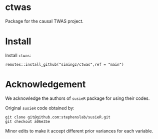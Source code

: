 # ctwas

Package for the causal TWAS project.

# Install

Install `ctwas`:

```
remotes::install_github("simingz/ctwas",ref = "main")
```

# Acknowledgement

We acknowledge the authors of `susieR` package for using their codes.

Original `susieR` code obtained by:
```
git clone git@github.com:stephenslab/susieR.git
git checkout a06e35e
```

Minor edits to make it accept different prior variances for each variable. 
